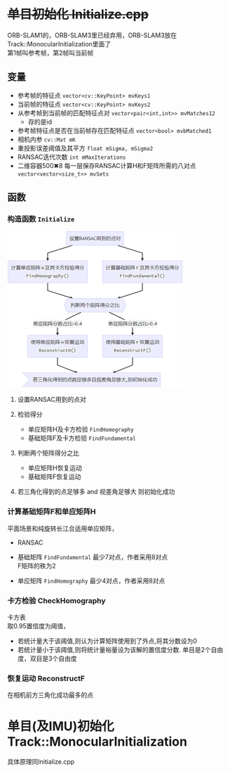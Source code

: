# ~~单目初始化 Initialize.cpp~~
ORB-SLAM1的，ORB-SLAM3里已经弃用，ORB-SLAM3放在Track::MonocularInitialization里面了  
第1帧叫参考帧，第2帧叫当前帧
## 变量
+ 参考帧的特征点 `vector<cv::KeyPoint> mvKeys1`
+ 当前帧的特征点 `vector<cv::KeyPoint> mvKeys2`
+ 从参考帧到当前帧的匹配特征点对 `vector<pair<int,int>> mvMatches12`
  + 存的是id
+ 参考帧特征点是否在当前帧存在匹配特征点 `vector<bool> mvbMatched1`
+ 相机内参 `cv::Mat mK`
+ 重投影误差阈值及其平方 `float mSigma, mSigma2`
+ RANSAC迭代次数 `int mMaxIterations`
+ 二维容器500✖8 每一层保存RANSAC计算H和F矩阵所需的八对点 `vector<vector<size_t>> mvSets`


## 函数
### 构造函数 `Initialize`
![](./Initialize.png)
1. 设置RANSAC用到的点对
2. 检验得分
   + 单应矩阵H及卡方检验 `FindHomography`
   + 基础矩阵F及卡方检验 `FindFundamental`

3. 判断两个矩阵得分之比
   + 单应矩阵H恢复运动
   + 基础矩阵F恢复运动
4. 若三角化得到的点足够多 and 视差角足够大 则初始化成功


### 计算基础矩阵F和单应矩阵H
平面场景和纯旋转长江合适用单应矩阵，
+ RANSAC
+ 基础矩阵 `FindFundamental` 
  最少7对点，作者采用8对点  
  F矩阵的秩为2

+ 单应矩阵 `FindHomography`
  最少4对点，作者采用8对点
  

### 卡方检验 CheckHomography
卡方表  
取0.95置信度为阈值，
+ 若统计量大于该阈值,则认为计算矩阵使用到了外点,将其分数设为0
+ 若统计量小于该阈值,则将统计量裕量设为该解的置信度分数.
单目是2个自由度，双目是3个自由度

### 恢复运动 ReconstructF
在相机前方三角化成功最多的点

# 单目(及IMU)初始化 Track::MonocularInitialization
具体原理同Initialize.cpp

